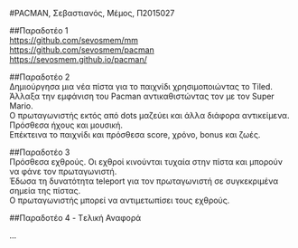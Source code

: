 #PACMAN, Σεβαστιανός, Μέμος, Π2015027

##Παραδοτέο 1<br>
https://github.com/sevosmem/mm<br>
https://github.com/sevosmem/pacman<br>
https://sevosmem.github.io/pacman/<br>

##Παραδοτέο 2
<br>Δημιούργησα μια νέα πίστα για το παιχνίδι χρησιμοποιώντας το Tiled.
<br> Άλλαξα την εμφάνιση του Pacman αντικαθιστώντας τον με τον Super Mario.
<br>Ο πρωταγωνιστής εκτός από dots μαζεύει και άλλα διάφορα αντικείμενα.
<br> Πρόσθεσα ήχους και μουσική.
<br>Επέκτεινα το παιχνίδι και πρόσθεσα score, χρόνο, bonus και ζωές.

##Παραδοτέο 3
<br>Πρόσθεσα εχθρούς. Οι εχθροί κινούνται τυχαία στην πίστα και μπορούν να φάνε τον πρωταγωνιστή.
<br>Έδωσα τη δυνατότητα teleport για τον πρωταγωνιστή σε συγκεκριμένα σημεία της πίστας.
<br>Ο πρωταγωνιστής μπορεί να αντιμετωπίσει τους εχθρούς.

##Παραδοτέο 4 - Tελική Αναφορά

...

